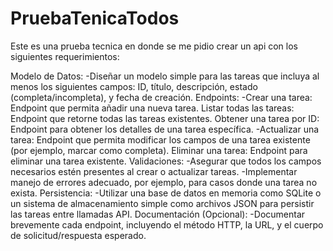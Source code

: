 # PruebaTenicaTodos

Este es una prueba tecnica en donde se me pidio crear un api con los siguientes requerimientos:

Modelo de Datos:
    -Diseñar un modelo simple para las tareas que incluya al menos los siguientes
    campos: ID, título, descripción, estado (completa/incompleta), y fecha de
    creación.
Endpoints:
    -Crear una tarea: Endpoint que permita añadir una nueva tarea.
    Listar todas las tareas: Endpoint que retorne todas las tareas existentes.
    Obtener una tarea por ID: Endpoint para obtener los detalles de una tarea
    específica.
    -Actualizar una tarea: Endpoint que permita modificar los campos de una
    tarea existente (por ejemplo, marcar como completa).
    Eliminar una tarea: Endpoint para eliminar una tarea existente.
Validaciones:
    -Asegurar que todos los campos necesarios estén presentes al crear o
    actualizar tareas.
    -Implementar manejo de errores adecuado, por ejemplo, para casos donde
    una tarea no exista.
Persistencia:
    -Utilizar una base de datos en memoria como SQLite o un sistema de
    almacenamiento simple como archivos JSON para persistir las tareas entre
    llamadas API.
Documentación (Opcional):
    -Documentar brevemente cada endpoint, incluyendo el método HTTP, la URL,
    y el cuerpo de solicitud/respuesta esperado.
